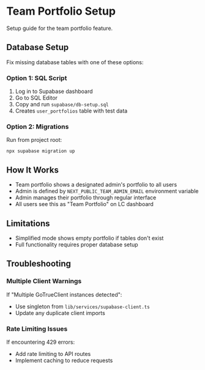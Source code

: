 # Team Portfolio Setup

Setup guide for the team portfolio feature.

## Database Setup

Fix missing database tables with one of these options:

### Option 1: SQL Script

1. Log in to Supabase dashboard
2. Go to SQL Editor
3. Copy and run `supabase/db-setup.sql`
4. Creates `user_portfolios` table with test data

### Option 2: Migrations

Run from project root:
```
npx supabase migration up
```

## How It Works

- Team portfolio shows a designated admin's portfolio to all users
- Admin is defined by `NEXT_PUBLIC_TEAM_ADMIN_EMAIL` environment variable
- Admin manages their portfolio through regular interface
- All users see this as "Team Portfolio" on LC dashboard

## Limitations

- Simplified mode shows empty portfolio if tables don't exist
- Full functionality requires proper database setup

## Troubleshooting

### Multiple Client Warnings

If "Multiple GoTrueClient instances detected":
- Use singleton from `lib/services/supabase-client.ts`
- Update any duplicate client imports

### Rate Limiting Issues

If encountering 429 errors:
- Add rate limiting to API routes
- Implement caching to reduce requests